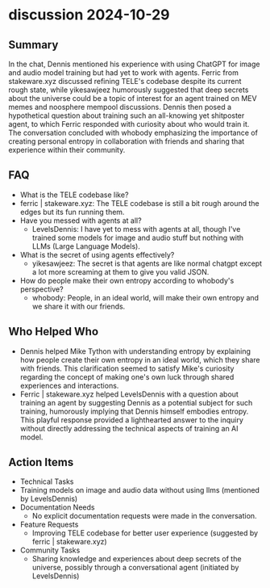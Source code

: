 # discussion 2024-10-29

## Summary

In the chat, Dennis mentioned his experience with using ChatGPT for image and audio model training but had yet to work with agents. Ferric from stakeware.xyz discussed refining TELE's codebase despite its current rough state, while yikesawjeez humorously suggested that deep secrets about the universe could be a topic of interest for an agent trained on MEV memes and noosphere mempool discussions. Dennis then posed a hypothetical question about training such an all-knowing yet shitposter agent, to which Ferric responded with curiosity about who would train it. The conversation concluded with whobody emphasizing the importance of creating personal entropy in collaboration with friends and sharing that experience within their community.

## FAQ

- What is the TELE codebase like?
- ferric | stakeware.xyz: The TELE codebase is still a bit rough around the edges but its fun running them.
- Have you messed with agents at all?
    - LevelsDennis: I have yet to mess with agents at all, though I've trained some models for image and audio stuff but nothing with LLMs (Large Language Models).
- What is the secret of using agents effectively?
    - yikesawjeez: The secret is that agents are like normal chatgpt except a lot more screaming at them to give you valid JSON.
- How do people make their own entropy according to whobody's perspective?
    - whobody: People, in an ideal world, will make their own entropy and we share it with our friends.

## Who Helped Who

- Dennis helped Mike Tython with understanding entropy by explaining how people create their own entropy in an ideal world, which they share with friends. This clarification seemed to satisfy Mike's curiosity regarding the concept of making one's own luck through shared experiences and interactions.
- Ferric | stakeware.xyz helped LevelsDennis with a question about training an agent by suggesting Dennis as a potential subject for such training, humorously implying that Dennis himself embodies entropy. This playful response provided a lighthearted answer to the inquiry without directly addressing the technical aspects of training an AI model.

## Action Items

- Technical Tasks
- Training models on image and audio data without using llms (mentioned by LevelsDennis)
- Documentation Needs
    - No explicit documentation requests were made in the conversation.
- Feature Requests
    - Improving TELE codebase for better user experience (suggested by ferric | stakeware.xyz)
- Community Tasks
    - Sharing knowledge and experiences about deep secrets of the universe, possibly through a conversational agent (initiated by LevelsDennis)
